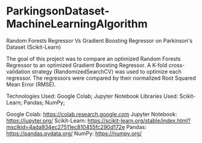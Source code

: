# ParkingsonDataset-MachineLearningAlgorithm
Random Forests Regressor Vs Gradient Boosting Regressor on Parkinson's Dataset (Scikit-Learn)

The goal of this project was to compare an optimized Random Forests Regressor to an optimized Gradient Boosting Regressor.
A K-fold cross-validation strategy (RandomizedSearchCV) was used to optimize each regressor.
The regressors were compared by their normalized Root Squared Mean Error (RMSE).




Technologies Used: Google Colab; Jupyter Notebook
Libraries Used: Scikit-Learn; Pandas; NumPy; 

Google Colab: https://colab.research.google.com
Jupyter Notebook: https://jupyter.org/
Scikit-Learn: https://scikit-learn.org/stable/index.html?msclkid=4ada934ec27511ec810455fc290d172e
Pandas: https://pandas.pydata.org/
NumPy: https://numpy.org/
